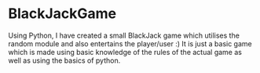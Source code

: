 # BlackJackGame
Using Python, I have created a small BlackJack game which utilises the random module and also entertains the player/user :)
It is just a basic game which is made using basic knowledge of the rules of the actual game as well as using the basics of python.
